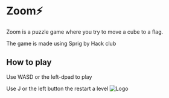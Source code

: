 
# Zoom⚡️

Zoom is a puzzle game where you try to move a cube to a flag.

The game is made using Sprig by Hack club
## How to play

Use WASD or the left-dpad to play

Use J or the left button the restart a level
![Logo](https://github.com/Aperaine/sprig/blob/main/games/img/Zoom.png?raw=true)

